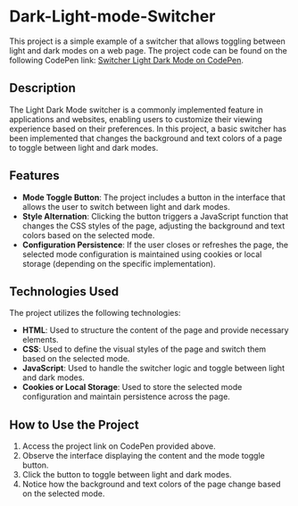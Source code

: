 # Dark-Light-mode-Switcher

This project is a simple example of a switcher that allows toggling between light and dark modes on a web page. The project code can be found on the following CodePen link: [Switcher Light Dark Mode on CodePen](https://codepen.io/AndrewLenz21/pen/MWzQEpQ).

## Description

The Light Dark Mode switcher is a commonly implemented feature in applications and websites, enabling users to customize their viewing experience based on their preferences. In this project, a basic switcher has been implemented that changes the background and text colors of a page to toggle between light and dark modes.

## Features

- **Mode Toggle Button**: The project includes a button in the interface that allows the user to switch between light and dark modes.
- **Style Alternation**: Clicking the button triggers a JavaScript function that changes the CSS styles of the page, adjusting the background and text colors based on the selected mode.
- **Configuration Persistence**: If the user closes or refreshes the page, the selected mode configuration is maintained using cookies or local storage (depending on the specific implementation).

## Technologies Used

The project utilizes the following technologies:

- **HTML**: Used to structure the content of the page and provide necessary elements.
- **CSS**: Used to define the visual styles of the page and switch them based on the selected mode.
- **JavaScript**: Used to handle the switcher logic and toggle between light and dark modes.
- **Cookies or Local Storage**: Used to store the selected mode configuration and maintain persistence across the page.

## How to Use the Project

1. Access the project link on CodePen provided above.
2. Observe the interface displaying the content and the mode toggle button.
3. Click the button to toggle between light and dark modes.
4. Notice how the background and text colors of the page change based on the selected mode.
